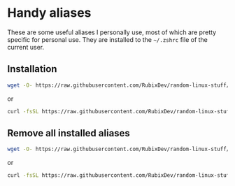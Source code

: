 # Handy aliases
These are some useful aliases I personally use, most of which are pretty specific for personal use.
They are installed to the `~/.zshrc` file of the current user.

## Installation
```bash
wget -O- https://raw.githubusercontent.com/RubixDev/random-linux-stuff/main/AliasSetup/install.sh | bash
```
or
```bash
curl -fsSL https://raw.githubusercontent.com/RubixDev/random-linux-stuff/main/AliasSetup/install.sh | bash
```

## Remove all installed aliases
```bash
wget -O- https://raw.githubusercontent.com/RubixDev/random-linux-stuff/main/AliasSetup/removeAll.sh | bash
```
or
```bash
curl -fsSL https://raw.githubusercontent.com/RubixDev/random-linux-stuff/main/AliasSetup/removeAll.sh | bash
```
